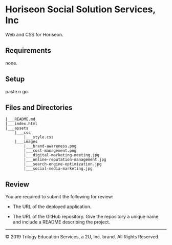 # Horiseon Social Solution Services, Inc
Web and CSS for Horiseon.
## Requirements
none.

## Setup
paste n go

## Files and Directories

```
|___README.md
|___index.html
|___assets
    |___css
        |___style.css
    |___images
        |___brand-awareness.png
        |___cost-management.png
        |___digital-marketing-meeting.jpg
        |___online-reputation-management.jpg
        |___search-engine-optimization.jpg
        |___social-media-marketing.jpg
```

## Review

You are required to submit the following for review:

* The URL of the deployed application.

* The URL of the GitHub repository. Give the repository a unique name and include a README describing the project.

- - -
© 2019 Trilogy Education Services, a 2U, Inc. brand. All Rights Reserved.
